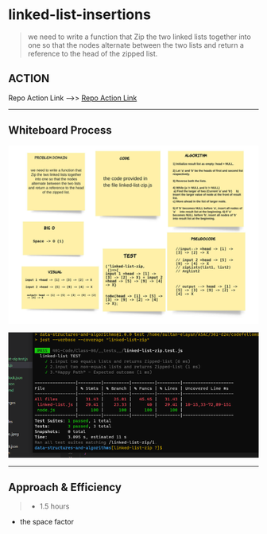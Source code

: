 # linked-list-insertions

> we need to write a function that Zip the two linked lists together into one so that the nodes alternate between the two lists and return a reference to the head of the zipped list.  

## ACTION 

Repo Action Link -->> [Repo Action Link]()


<hr>

## Whiteboard Process

![](../Class-08/linked-list-zip.jpeg)

![test](LL_ZIP.png)


<hr>

## Approach & Efficiency
> - 1.5 hours  
- the space factor 

